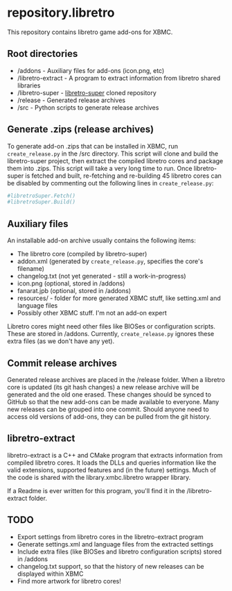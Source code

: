 repository.libretro
===================

This repository contains libretro game add-ons for XBMC.

Root directories
---------------
* /addons - Auxiliary files for add-ons (icon.png, etc)
* /libretro-extract - A program to extract information from libretro shared libraries
* /libretro-super - [libretro-super](https://github.com/libretro/libretro-super) cloned repository
* /release - Generated release archives
* /src - Python scripts to generate release archives

Generate .zips (release archives)
-------------------------------
To generate add-on .zips that can be installed in XBMC, run `create_release.py` in the /src directory. This script will clone and build the libretro-super project, then extract the compiled libretro cores and package them into .zips. This script will take a very long time to run. Once libretro-super is fetched and built, re-fetching and re-building 45 libretro cores can be disabled by commenting out the following lines in `create_release.py`:

```python
#libretroSuper.Fetch()
#libretroSuper.Build()
```

Auxiliary files
--------------
An installable add-on archive usually contains the following items:
* The libretro core (compiled by libretro-super)
* addon.xml (generated by `create_release.py`, specifies the core's filename)
* changelog.txt (not yet generated - still a work-in-progress)
* icon.png (optional, stored in /addons)
* fanarat.jpb (optional, stored in /addons)
* resources/ - folder for more generated XBMC stuff, like setting.xml and language files
* Possibly other XBMC stuff. I'm not an add-on expert

Libretro cores might need other files like BIOSes or configuration scripts. These are stored in /addons. Currently, `create_release.py` ignores these extra files (as we don't have any yet).

Commit release archives
----------------------
Generated release archives are placed in the /release folder. When a libretro core is updated (its git hash changes) a new release archive will be generated and the old one erased. These changes should be synced to GitHub so that the new add-ons can be made available to everyone. Many new releases can be grouped into one commit. Should anyone need to access old versions of add-ons, they can be pulled from the git history.

libretro-extract
---------------
libretro-extract is a C++ and CMake program that extracts information from compiled libretro cores. It loads the DLLs and queries information like the valid extensions, supported features and (in the future) settings. Much of the code is shared with the library.xmbc.libretro wrapper library.

If a Readme is ever written for this program, you'll find it in the /libretro-extract folder.

TODO
----
* Export settings from libretro cores in the libretro-extract program
* Generate settings.xml and language files from the extracted settings
* Include extra files (like BIOSes and libretro configuration scripts) stored in /addons
* changelog.txt support, so that the history of new releases can be displayed within XBMC
* Find more artwork for libretro cores!

